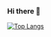 ### Hi there 👋

[![Top Langs](https://github-readme-stats.vercel.app/api/top-langs/?username=mertcanarguc&layout=compact&langs_count=8)](https://github.com/anuraghazra/github-readme-stats)
